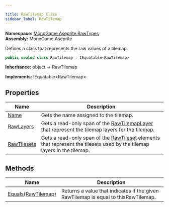 ```yaml
---

title: RawTilemap Class
sidebar_label: RawTilemap
---
```

**Namespace:** [MonoGame.Aseprite.RawTypes](../)  
**Assembly:** MonoGame.Aseprite

Defines a class that represents the raw values of a tilemap.

```csharp
public sealed class RawTilemap : IEquatable<RawTilemap>
```

**Inheritance:** object → RawTilemap

**Implements:** IEquatable\<RawTilemap\>

## Properties

| Name                                     | Description                                                                                                                                         |
| ---------------------------------------- | --------------------------------------------------------------------------------------------------------------------------------------------------- |
| [Name](Properties/Name)               | Gets the name assigned to the tilemap.                                                                                                              |
| [RawLayers](Properties/RawLayers)     | Gets a read\-only span of the [RawTilemapLayer](../RawTilemapLayer/) that represent the tilemap layers for the  tilemap.                    |
| [RawTilesets](Properties/RawTilesets) | Gets a read\-only span of the [RawTileset](../RawTileset/) elements that represent the tilesets used by the  tilemap layers in the tilemap. |

## Methods

| Name                                    | Description                                                                        |
| --------------------------------------- | ---------------------------------------------------------------------------------- |
| [Equals(RawTilemap)](Methods/Equals) | Returns a value that indicates if the given RawTilemap is equal to thisRawTilemap. |


